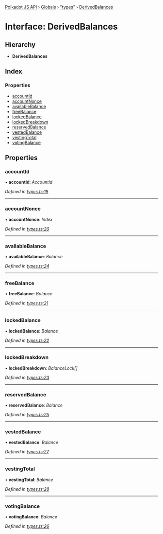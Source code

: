 [Polkadot JS API](../README.md) › [Globals](../globals.md) › ["types"](../modules/_types_.md) › [DerivedBalances](_types_.derivedbalances.md)

# Interface: DerivedBalances

## Hierarchy

* **DerivedBalances**

## Index

### Properties

* [accountId](_types_.derivedbalances.md#accountid)
* [accountNonce](_types_.derivedbalances.md#accountnonce)
* [availableBalance](_types_.derivedbalances.md#availablebalance)
* [freeBalance](_types_.derivedbalances.md#freebalance)
* [lockedBalance](_types_.derivedbalances.md#lockedbalance)
* [lockedBreakdown](_types_.derivedbalances.md#lockedbreakdown)
* [reservedBalance](_types_.derivedbalances.md#reservedbalance)
* [vestedBalance](_types_.derivedbalances.md#vestedbalance)
* [vestingTotal](_types_.derivedbalances.md#vestingtotal)
* [votingBalance](_types_.derivedbalances.md#votingbalance)

## Properties

###  accountId

• **accountId**: *AccountId*

*Defined in [types.ts:19](https://github.com/polkadot-js/api/blob/022c7ea645/packages/api-derive/src/types.ts#L19)*

___

###  accountNonce

• **accountNonce**: *Index*

*Defined in [types.ts:20](https://github.com/polkadot-js/api/blob/022c7ea645/packages/api-derive/src/types.ts#L20)*

___

###  availableBalance

• **availableBalance**: *Balance*

*Defined in [types.ts:24](https://github.com/polkadot-js/api/blob/022c7ea645/packages/api-derive/src/types.ts#L24)*

___

###  freeBalance

• **freeBalance**: *Balance*

*Defined in [types.ts:21](https://github.com/polkadot-js/api/blob/022c7ea645/packages/api-derive/src/types.ts#L21)*

___

###  lockedBalance

• **lockedBalance**: *Balance*

*Defined in [types.ts:22](https://github.com/polkadot-js/api/blob/022c7ea645/packages/api-derive/src/types.ts#L22)*

___

###  lockedBreakdown

• **lockedBreakdown**: *BalanceLock[]*

*Defined in [types.ts:23](https://github.com/polkadot-js/api/blob/022c7ea645/packages/api-derive/src/types.ts#L23)*

___

###  reservedBalance

• **reservedBalance**: *Balance*

*Defined in [types.ts:25](https://github.com/polkadot-js/api/blob/022c7ea645/packages/api-derive/src/types.ts#L25)*

___

###  vestedBalance

• **vestedBalance**: *Balance*

*Defined in [types.ts:27](https://github.com/polkadot-js/api/blob/022c7ea645/packages/api-derive/src/types.ts#L27)*

___

###  vestingTotal

• **vestingTotal**: *Balance*

*Defined in [types.ts:28](https://github.com/polkadot-js/api/blob/022c7ea645/packages/api-derive/src/types.ts#L28)*

___

###  votingBalance

• **votingBalance**: *Balance*

*Defined in [types.ts:26](https://github.com/polkadot-js/api/blob/022c7ea645/packages/api-derive/src/types.ts#L26)*
